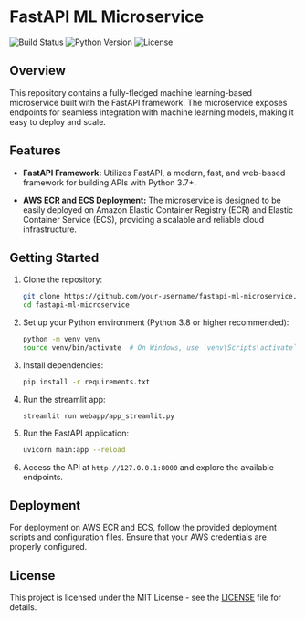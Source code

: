 # FastAPI ML Microservice

![Build Status](https://img.shields.io/badge/build-passing-brightgreen.svg)
![Python Version](https://img.shields.io/badge/python-3.8%2B-blue.svg)
![License](https://img.shields.io/badge/license-MIT-blue.svg)

## Overview

This repository contains a fully-fledged machine learning-based microservice built with the FastAPI framework. The microservice exposes endpoints for seamless integration with machine learning models, making it easy to deploy and scale.

## Features

- **FastAPI Framework:** Utilizes FastAPI, a modern, fast, and web-based framework for building APIs with Python 3.7+.

- **AWS ECR and ECS Deployment:** The microservice is designed to be easily deployed on Amazon Elastic Container Registry (ECR) and Elastic Container Service (ECS), providing a scalable and reliable cloud infrastructure.

## Getting Started

1. Clone the repository:
    ```bash
    git clone https://github.com/your-username/fastapi-ml-microservice.git
    cd fastapi-ml-microservice
    ```

2. Set up your Python environment (Python 3.8 or higher recommended):
    ```bash
    python -m venv venv
    source venv/bin/activate  # On Windows, use `venv\Scripts\activate`
    ```

3. Install dependencies:
    ```bash
    pip install -r requirements.txt
    ```
4. Run the streamlit app:
   ```
   streamlit run webapp/app_streamlit.py
   ```
5. Run the FastAPI application:
    ```bash
    uvicorn main:app --reload
    ```

6. Access the API at `http://127.0.0.1:8000` and explore the available endpoints.

## Deployment

For deployment on AWS ECR and ECS, follow the provided deployment scripts and configuration files. Ensure that your AWS credentials are properly configured.

## License

This project is licensed under the MIT License - see the [LICENSE](LICENSE) file for details.

